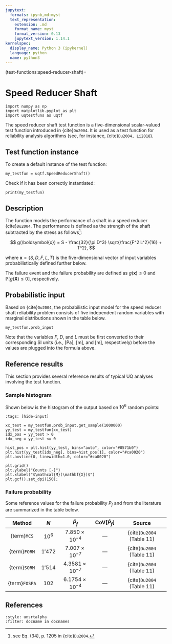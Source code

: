 ```yaml
---
jupytext:
  formats: ipynb,md:myst
  text_representation:
    extension: .md
    format_name: myst
    format_version: 0.13
    jupytext_version: 1.14.1
kernelspec:
  display_name: Python 3 (ipykernel)
  language: python
  name: python3
---
```


(test-functions:speed-reducer-shaft)=
# Speed Reducer Shaft

```{code-cell} ipython3
import numpy as np
import matplotlib.pyplot as plt
import uqtestfuns as uqtf
```

The speed reducer shaft test function is a five-dimensional scalar-valued
test function introduced in {cite}`Du2004`. It is used as a test function for reliability
analysis algorithms (see, for instance, {cite}`Du2004, Li2018`).

## Test function instance

To create a default instance of the test function:

```{code-cell} ipython3
my_testfun = uqtf.SpeedReducerShaft()
```

Check if it has been correctly instantiated:

```{code-cell} ipython3
print(my_testfun)
```

## Description

The function models the performance of a shaft in a speed reducer {cite}`Du2004`.
The performance is defined as the strength of the shaft subtracted by the
stress as follows[^location]:

$$
g(\boldsymbol{x}) = S - \frac{32}{\pi D^3} \sqrt{\frac{F^2 L^2}{16} + T^2},
$$

where $\boldsymbol{x} = \{ S, D, F, L, T \}$
is the five-dimensional vector of input variables probabilistically defined
further below.

The failure event and the failure probability are defined as
$g(\boldsymbol{x}) \leq 0$ and $\mathbb{P}[g(\boldsymbol{X}) \leq 0]$,
respectively.

## Probabilistic input

Based on {cite}`Du2004`, the probabilistic input model
for the speed reducer shaft reliability problem consists of five independent
random variables with marginal distributions shown in the table below.

```{code-cell} ipython3
my_testfun.prob_input
```

Note that the variables $F$, $D$, and $L$ must be first converted to their
corresponding SI units (i.e., $[\mathrm{Pa}]$, $[\mathrm{m}]$,
and $[\mathrm{m}]$, respectively) before the values are plugged
into the formula above.


## Reference results

This section provides several reference results of typical UQ analyses involving
the test function.

### Sample histogram

Shown below is the histogram of the output based on $10^6$ random points:

```{code-cell} ipython3
:tags: [hide-input]

xx_test = my_testfun.prob_input.get_sample(1000000)
yy_test = my_testfun(xx_test)
idx_pos = yy_test > 0
idx_neg = yy_test <= 0

hist_pos = plt.hist(yy_test, bins="auto", color="#0571b0")
plt.hist(yy_test[idx_neg], bins=hist_pos[1], color="#ca0020")
plt.axvline(0, linewidth=1.0, color="#ca0020")

plt.grid()
plt.ylabel("Counts [-]")
plt.xlabel("$\mathcal{M}(\mathbf{X})$")
plt.gcf().set_dpi(150);
```

### Failure probability

Some reference values for the failure probability $P_f$ and from the literature
are summarized in the table below.

|    Method     |   $N$   |       $\hat{P}_f$       | $\mathrm{CoV}[\hat{P}_f]$ |           Source           |
|:-------------:|:-------:|:-----------------------:|:-------------------------:|:--------------------------:|
|  {term}`MCS`  | $10^6$  | $7.850 \times 10^{-4}$  |          &#8212;          | {cite}`Du2004` (Table 11)  |
| {term}`FORM`  | $1'472$ | $7.007 \times 10^{-7}$  |          &#8212;          | {cite}`Du2004` (Table 11)  |
| {term}`SORM`  | $1'514$ | $4.3581 \times 10^{-7}$ |          &#8212;          | {cite}`Du2004` (Table 11)  |
| {term}`FOSPA` |  $102$  | $6.1754 \times 10^{-4}$ |          &#8212;          | {cite}`Du2004` (Table 11)  |

## References

```{bibliography}
:style: unsrtalpha
:filter: docname in docnames
```

[^location]: see Eq. (34), p. 1205 in {cite}`Du2004`.
